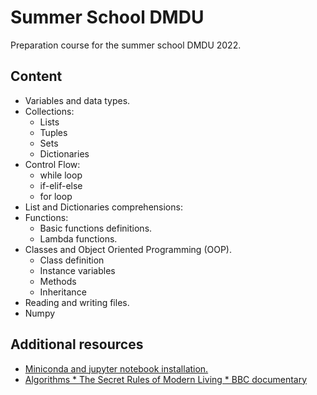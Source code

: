 # Summer School DMDU

Preparation course for the summer school DMDU 2022.

## Content
* Variables and data types.
* Collections:
	- Lists
	- Tuples
	- Sets
	- Dictionaries
* Control Flow:
	- while loop
	- if-elif-else
	- for loop
* List and Dictionaries comprehensions:
* Functions:
	- Basic functions definitions.
	- Lambda functions.
* Classes and Object Oriented Programming (OOP).
	- Class definition
	- Instance variables
	- Methods
	- Inheritance
* Reading and writing files.
* Numpy

## Additional resources

* [Miniconda and jupyter notebook installation.](https://www.youtube.com/watch?v=YBFwFMxKyyc)
* [Algorithms * The Secret Rules of Modern Living * BBC documentary](https://www.youtube.com/watch?v=k2AqGongii0)
